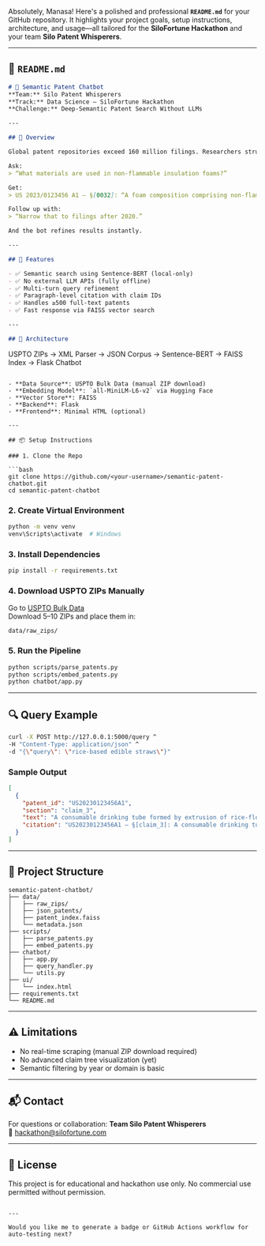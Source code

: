 Absolutely, Manasa! Here's a polished and professional **`README.md`** for your GitHub repository. It highlights your project goals, setup instructions, architecture, and usage—all tailored for the **SiloFortune Hackathon** and your team **Silo Patent Whisperers**.

---

## 📄 `README.md`

```markdown
# 🧠 Semantic Patent Chatbot  
**Team:** Silo Patent Whisperers  
**Track:** Data Science — SiloFortune Hackathon  
**Challenge:** Deep-Semantic Patent Search Without LLMs

---

## 🚀 Overview

Global patent repositories exceed 160 million filings. Researchers struggle to find relevant paragraphs using keyword search alone. Our chatbot solves this by understanding **semantic meaning**, not just string matches.

Ask:
> “What materials are used in non-flammable insulation foams?”

Get:
> US 2023/0123456 A1 — §[0032]: “A foam composition comprising non-flammable polymeric materials…”

Follow up with:
> “Narrow that to filings after 2020.”

And the bot refines results instantly.

---

## 🎯 Features

- ✅ Semantic search using Sentence-BERT (local-only)
- ✅ No external LLM APIs (fully offline)
- ✅ Multi-turn query refinement
- ✅ Paragraph-level citation with claim IDs
- ✅ Handles ≥500 full-text patents
- ✅ Fast response via FAISS vector search

---

## 🧱 Architecture

```
USPTO ZIPs → XML Parser → JSON Corpus → Sentence-BERT → FAISS Index → Flask Chatbot
```

- **Data Source**: USPTO Bulk Data (manual ZIP download)
- **Embedding Model**: `all-MiniLM-L6-v2` via Hugging Face
- **Vector Store**: FAISS
- **Backend**: Flask
- **Frontend**: Minimal HTML (optional)

---

## 📦 Setup Instructions

### 1. Clone the Repo

```bash
git clone https://github.com/<your-username>/semantic-patent-chatbot.git
cd semantic-patent-chatbot
```

### 2. Create Virtual Environment

```bash
python -m venv venv
venv\Scripts\activate  # Windows
```

### 3. Install Dependencies

```bash
pip install -r requirements.txt
```

### 4. Download USPTO ZIPs Manually

Go to [USPTO Bulk Data](https://bulkdata.uspto.gov/data/patent/grant/redbook/fulltext/2023/)  
Download 5–10 ZIPs and place them in:

```
data/raw_zips/
```

### 5. Run the Pipeline

```bash
python scripts/parse_patents.py
python scripts/embed_patents.py
python chatbot/app.py
```

---

## 🔍 Query Example

```bash
curl -X POST http://127.0.0.1:5000/query ^
-H "Content-Type: application/json" ^
-d "{\"query\": \"rice-based edible straws\"}"
```

### Sample Output

```json
[
  {
    "patent_id": "US20230123456A1",
    "section": "claim_3",
    "text": "A consumable drinking tube formed by extrusion of rice-flour starch...",
    "citation": "US20230123456A1 — §[claim_3]: A consumable drinking tube formed by extrusion..."
  }
]
```

---

## 📁 Project Structure

```
semantic-patent-chatbot/
├── data/
│   ├── raw_zips/
│   ├── json_patents/
│   ├── patent_index.faiss
│   └── metadata.json
├── scripts/
│   ├── parse_patents.py
│   ├── embed_patents.py
├── chatbot/
│   ├── app.py
│   ├── query_handler.py
│   └── utils.py
├── ui/
│   └── index.html
├── requirements.txt
└── README.md
```

---

## ⚠️ Limitations

- No real-time scraping (manual ZIP download required)
- No advanced claim tree visualization (yet)
- Semantic filtering by year or domain is basic

---

## 📬 Contact

For questions or collaboration:
**Team Silo Patent Whisperers**  
📧 hackathon@silofortune.com

---

## 🏁 License

This project is for educational and hackathon use only. No commercial use permitted without permission.

```

---

Would you like me to generate a badge or GitHub Actions workflow for auto-testing next?
